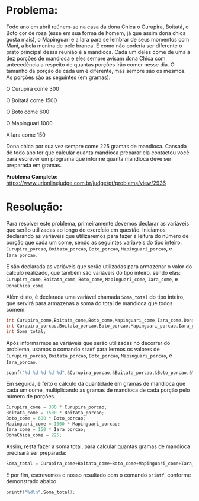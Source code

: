 # Problema:

Todo ano em abril reúnem-se na casa da dona Chica o Curupira, Boitatá, o Boto cor de rosa (esse em sua forma de homem, já que assim dona chica gosta mais), o Mapinguari e a Iara para se lembrar de seus momentos com Mani, a bela menina de pele branca. E como não poderia ser diferente o prato principal dessa reunião é a mandioca. Cada um deles come de uma a dez porções de mandioca e eles sempre avisam dona Chica com antecedência a respeito de quantas porções irão comer nesse dia. O tamanho da porção de cada um é diferente, mas sempre são os mesmos. As porções são as seguintes (em gramas):

O Curupira come 300

O Boitatá come 1500

O Boto come 600

O Mapinguari 1000

A Iara come 150

Dona chica por sua vez sempre come 225 gramas de mandioca. Cansada de todo ano ter que calcular quanta mandioca preparar ela contactou você para escrever um programa que informe quanta mandioca deve ser preparada em gramas.

**Problema Completo:** https://www.urionlinejudge.com.br/judge/pt/problems/view/2936

# Resolução:

Para resolver este problema, primeiramente devemos declarar as variáveis que serão utilizadas ao longo do exercício em questão. Iniciamos declarando as variáveis que utilizaremos para fazer a leitura do número de porção que cada um come, sendo as seguintes variáveis do tipo inteiro: `Curupira_porcao`, `Boitata_porcao`, `Boto_porcao`, `Mapinguari_porcao`, e `Iara_porcao`.

E são declarada as variáveis que serão utilizadas para armazenar o valor do cálculo realizado, que também são variáveis do tipo inteiro, sendo elas: `Curupira_come`, `Boitata_come`, `Boto_come`, `Mapinguari_come`, `Iara_come`, e `DonaChica_come`.

Além disto, é declarada uma variável chamada `Soma_total` do tipo inteiro, que servirá para armazenas a soma do total de mandioca que todos comem.

```c
int Curupira_come,Boitata_come,Boto_come,Mapinguari_come,Iara_come,DonaChica_come;
int Curupira_porcao,Boitata_porcao,Boto_porcao,Mapinguari_porcao,Iara_porcao;
int Soma_total;
```

Após informarmos as variáveis que serão utilizadas no decorrer do problema, usamos o comando `scanf` para lermos os valores de `Curupira_porcao`, `Boitata_porcao`, `Boto_porcao`, `Mapinguari_porcao`, e `Iara_porcao`.

```c
scanf("%d %d %d %d %d",&Curupira_porcao,&Boitata_porcao,&Boto_porcao,&Mapinguari_porcao,&Iara_porcao);
```

Em seguida, é feito o cálculo da quantidade em gramas de mandioca que cada um come, multiplicando as gramas de mandioca de cada porção pelo número de porções.

```c
Curupira_come = 300 * Curupira_porcao;
Boitata_come = 1500 * Boitata_porcao;
Boto_come = 600 * Boto_porcao;
Mapinguari_come = 1000 * Mapinguari_porcao;
Iara_come = 150 * Iara_porcao;
DonaChica_come = 225;
```

Assim, resta fazer a soma total, para calcular quantas gramas de mandioca precisará ser preparada:

```c
Soma_total = Curupira_come+Boitata_come+Boto_come+Mapinguari_come+Iara_come+DonaChica_come;   
```

E por fim, escrevemos o nosso resultado com o comando `printf`, conforme demonstrado abaixo.

```c
printf("%d\n",Soma_total);
```
